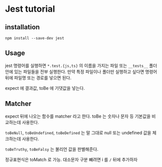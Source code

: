 # Jest tutorial

## installation
```angular2html
npm install --save-dev jest
```

## Usage

jest 명령어를 실행하면 `*.test.{js,ts}` 의 이름을 가지는 파일 또는 `__tests__` 폴더 안에 있는 파일들을 전부 실행한다.
만약 특정 파일이나 폴더만 실행하고 싶다면 명령어 뒤에 파일명 또는 경로를 넣으면 된다.

expect 에 결과값, toBe 에 기댓값을 넣는다.

## Matcher
expect 뒤에 나오는 함수를 matcher 라고 한다. toBe 는 숫자나 문자 등 기본값을 비교하는데 사용한다.

`toBeNull`, `toBeUndefined`, `toBeDefined` 는 말 그대로 null 또는 undefined 값을 체크하는데 사용한다.

`toBeTruthy`, `toBeFalsy` 는 불리언 값을 판별해준다.

정규표현식은 toMatch 로 가능. 대소문자 구분 뺴려면 i 를 `/` 뒤에 추가하자
